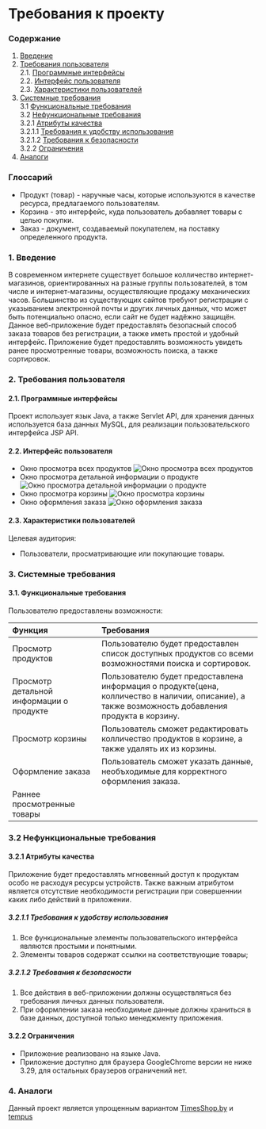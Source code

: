 # Требования к проекту
### Содержание
1. [Введение](#1)
2. [Требования пользователя](#2) <br>
  2.1. [Программные интерфейсы](#2.1) <br>
  2.2. [Интерфейс пользователя](#2.2) <br>
  2.3. [Характеристики пользователей](#2.3) <br>
3. [Системные требования](#3) <br>
  3.1 [Функциональные требования](#3.1) <br>
  3.2 [Нефункциональные требования](#3.2) <br>
    3.2.1 [Атрибуты качества](#3.2.1) <br>
      3.2.1.1 [Требования к удобству использования](#3.2.1.1) <br>
      3.2.1.2 [Требования к безопасности](#3.2.1.2) <br>
	3.2.2 [Ограничения](#3.2.2) <br>
 4. [Аналоги](#4) <br>
 
 ### Глоссарий
 * Продукт (товар) - наручные часы, которые используются в качестве ресурса, предлагаемого пользователям.
 * Корзина - это интерфейс, куда пользователь добавляет товары с целью покупки.
 * Заказ - документ, создаваемый покупателем, на поставку определенного продукта.
 
 ### 1. Введение <a name="1"></a>
В современном интернете существует большое колличество интернет-магазинов, ориентированных на разные группы пользователей, в том числе и интернет-магазины, осуществляющие продажу механических часов. Большинство из существующих сайтов требуют регистрации с указыванием электронной почты и других личных данных, что может быть потенциально опасно, если сайт не будет надёжно защищён. Данное веб-приложение будет предоставлять безопасный способ заказа товаров без регистрации, а также иметь простой и удобный интерфейс. Приложение будет предоставлять возможность увидеть ранее просмотренные товары, возможность поиска, а также сортировок.

### 2. Требования пользователя <a name="2"></a>
#### 2.1. Программные интерфейсы <a name="2.1"></a>
Проект использует язык Java, а также Servlet API, для хранения данных используется база данных MySQL, для реализации пользовательского интерфейса JSP API.
#### 2.2. Интерфейс пользователя <a name="2.2"></a>
- Окно просмотра всех продуктов
   ![Окно просмотра всех продуктов](https://raw.githubusercontent.com/AlexeiZakharchenia/Watch-Store/master/documentation/Mockups/productListPage.png)
- Окно просмотра детальной информации о продукте
   ![Окно просмотра детальной информации о продукте](https://raw.githubusercontent.com/AlexeiZakharchenia/Watch-Store/master/documentation/Mockups/productDetailsPage.png)
- Окно просмотра корзины
  ![Окно просмотра корзины](https://raw.githubusercontent.com/AlexeiZakharchenia/Watch-Store/master/documentation/Mockups/cartPage.png)
- Окно оформления заказа
  ![Окно оформления заказа](https://raw.githubusercontent.com/AlexeiZakharchenia/Watch-Store/master/documentation/Mockups/orderPage.png)
#### 2.3. Характеристики пользователей <a name="2.3"></a>
Целевая аудитория:
* Пользователи, просматривающие или покупающие товары.

### 3. Системные требования <a name="3"></a>
#### 3.1. Функциональные требования <a name="3.1"></a>
Пользователю предоставлены возможности:

| Функция | Требования | 
|:---|:---|
| Просмотр продуктов | Пользователю будет предоставлен список доступных продуктов со всеми возможностями поиска и сортировок. |
| Просмотр детальной информации о продукте | Пользователю будет предоставлена информация о продукте(цена, колличество в наличии, описание), а также возможность добавления продукта в корзину. |
| Просмотр корзины | Пользователь сможет редактировать колличество продуктов в корзине, а также удалять их из корзины. |
| Оформление заказа | Пользователь сможет указать данные, необъходимые для корректного оформления заказа. |
| Раннее просмотренные товары || Пользователю будет предоставлен список из трёх раннее просмотренных им товаров. |

### 3.2 Нефункциональные требования <a name="3.2"></a>
#### 3.2.1 Атрибуты качества <a name="3.2.1"></a>
Приложение будет предоставлять мгновенный доступ к продуктам особо не расходуя ресурсы устройств. Также важным атрибутом является отсутствие необходимости регистрации при совершеннии каких либо действий в приложении.
##### 3.2.1.1 Требования к удобству использования <a name="3.2.1.1"></a>
1. Все функциональные элементы пользовательского интерфейса являются простыми и понятными. 
2. Элементы товаров содержат ссылки на соответствующие товары;
##### 3.2.1.2 Требования к безопасности <a name="3.2.1.2"></a>
1. Все действия в веб-приложении должны осуществляться без требования личных данных пользователя.
2. При оформлении заказа необходимые данные должны храниться в базе данных, доступной только менеджменту приложения.
#### 3.2.2 Ограничения <a name="3.2.2"></a>
* Приложение реализовано на языке Java.
* Приложение доступно для браузера GoogleChrome версии не ниже 3.29, для остальных браузеров ограничений нет.
### 4. Аналоги <a name="4"></a>
Данный проект является упрощенным вариантом [TimesShop.by](https://timeshop.by/) и [tempus](https://www.tempus.by)
